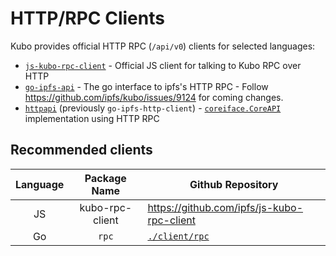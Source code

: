 # HTTP/RPC Clients

Kubo provides official HTTP RPC  (`/api/v0`) clients for selected languages:

- [`js-kubo-rpc-client`](https://github.com/ipfs/js-kubo-rpc-client) - Official JS client for talking to Kubo RPC over HTTP
- [`go-ipfs-api`](https://github.com/ipfs/go-ipfs-api) - The go interface to ipfs's HTTP RPC - Follow https://github.com/ipfs/kubo/issues/9124 for coming changes.
- [`httpapi`](./client/rpc) (previously `go-ipfs-http-client`) - [`coreiface.CoreAPI`](https://pkg.go.dev/github.com/ipfs/boxo/coreiface#CoreAPI) implementation using HTTP RPC

## Recommended clients

| Language |     Package Name    | Github Repository                          |
|:--------:|:-------------------:|--------------------------------------------|
| JS       | kubo-rpc-client     | https://github.com/ipfs/js-kubo-rpc-client |
| Go       | `rpc`               | [`./client/rpc`](./client/rpc)             |
